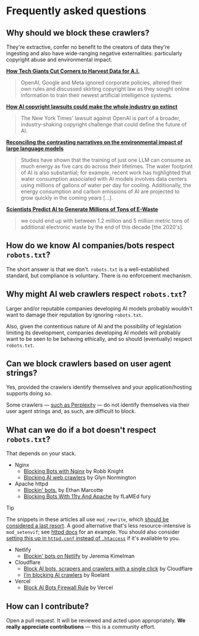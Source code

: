 # Frequently asked questions

## Why should we block these crawlers?

They're extractive, confer no benefit to the creators of data they're ingesting and also have wide-ranging negative externalities: particularly copyright abuse and environmental impact.

**[How Tech Giants Cut Corners to Harvest Data for A.I.](https://www.nytimes.com/2024/04/06/technology/tech-giants-harvest-data-artificial-intelligence.html?unlocked_article_code=1.ik0.Ofja.L21c1wyW-0xj&ugrp=m)**
> OpenAI, Google and Meta ignored corporate policies, altered their own rules and discussed skirting copyright law as they sought online information to train their newest artificial intelligence systems.

**[How AI copyright lawsuits could make the whole industry go extinct](https://www.theverge.com/24062159/ai-copyright-fair-use-lawsuits-new-york-times-openai-chatgpt-decoder-podcast)**
> The New York Times' lawsuit against OpenAI is part of a broader, industry-shaking copyright challenge that could define the future of AI.

**[Reconciling the contrasting narratives on the environmental impact of large language models](https://www.nature.com/articles/s41598-024-76682-6)**
> Studies have shown that the training of just one LLM can consume as much energy as five cars do across their lifetimes. The water footprint of AI is also substantial; for example, recent work has highlighted that water consumption associated with AI models involves data centers using millions of gallons of water per day for cooling. Additionally, the energy consumption and carbon emissions of AI are projected to grow quickly in the coming years [...].

**[Scientists Predict AI to Generate Millions of Tons of E-Waste](https://www.sciencealert.com/scientists-predict-ai-to-generate-millions-of-tons-of-e-waste)**
> we could end up with between 1.2 million and 5 million metric tons of additional electronic waste by the end of this decade [the 2020's].

## How do we know AI companies/bots respect `robots.txt`?

The short answer is that we don't. `robots.txt` is a well-established standard, but compliance is voluntary. There is no enforcement mechanism.

## Why might AI web crawlers respect `robots.txt`?

Larger and/or reputable companies developing AI models probably wouldn't want to damage their reputation by ignoring `robots.txt`.

Also, given the contentious nature of AI and the possibility of legislation limiting its development, companies developing AI models will probably want to be seen to be behaving ethically, and so should (eventually) respect `robots.txt`.

## Can we block crawlers based on user agent strings?

Yes, provided the crawlers identify themselves and your application/hosting supports doing so.

Some crawlers — [such as Perplexity](https://rknight.me/blog/perplexity-ai-is-lying-about-its-user-agent/) — do not identify themselves via their user agent strings and, as such, are difficult to block.

## What can we do if a bot doesn't respect `robots.txt`?

That depends on your stack.

- Nginx
  - [Blocking Bots with Nginx](https://rknight.me/blog/blocking-bots-with-nginx/) by Robb Knight
  - [Blocking AI web crawlers](https://underlap.org/blocking-ai-web-crawlers) by Glyn Normington
- Apache httpd
  - [Blockin' bots.](https://ethanmarcotte.com/wrote/blockin-bots/) by Ethan Marcotte
  - [Blocking Bots With 11ty And Apache](https://flamedfury.com/posts/blocking-bots-with-11ty-and-apache/) by fLaMEd fury
> [!TIP]
> The snippets in these articles all use `mod_rewrite`, which [should be considered a last resort](https://httpd.apache.org/docs/trunk/rewrite/avoid.html). A good alternative that's less resource-intensive is `mod_setenvif`; see [httpd docs](https://httpd.apache.org/docs/trunk/rewrite/access.html#blocking-of-robots) for an example. You should also consider [setting this up in `httpd.conf` instead of `.htaccess`](https://httpd.apache.org/docs/trunk/howto/htaccess.html#when) if it's available to you.
- Netlify
  - [Blockin' bots on Netlify](https://www.jeremiak.com/blog/block-bots-netlify-edge-functions/) by Jeremia Kimelman
- Cloudflare
  - [Block AI bots, scrapers and crawlers with a single click](https://blog.cloudflare.com/declaring-your-aindependence-block-ai-bots-scrapers-and-crawlers-with-a-single-click) by Cloudflare
  - [I’m blocking AI crawlers](https://roelant.net/en/2024/im-blocking-ai-crawlers-part-2/) by Roelant
- Vercel
  - [Block AI Bots Firewall Rule](https://vercel.com/templates/firewall/block-ai-bots-firewall-rule) by Vercel

## How can I contribute?

Open a pull request. It will be reviewed and acted upon appropriately. **We really appreciate contributions** — this is a community effort.
